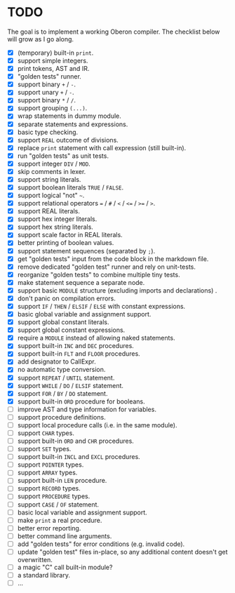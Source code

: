 # TODO

The goal is to implement a working Oberon compiler. The checklist below will grow as I go along.

- [x] (temporary) built-in `print`.
- [x] support simple integers.
- [x] print tokens, AST and IR.
- [x] "golden tests" runner.
- [x] support binary `+` / `-`.
- [x] support unary `+` / `-`.
- [x] support binary `*` / `/`.
- [x] support grouping `(...)`.
- [x] wrap statements in dummy module.
- [x] separate statements and expressions.
- [x] basic type checking.
- [x] support `REAL` outcome of divisions.
- [x] replace `print` statement with call expression (still built-in).
- [x] run "golden tests" as unit tests.
- [x] support integer `DIV` / `MOD`.
- [x] skip comments in lexer.
- [x] support string literals.
- [x] support boolean literals `TRUE` / `FALSE`.
- [x] support logical "not" `~`.
- [x] support relational operators `=` / `#` / `<` / `<=` / `>=` / `>`.
- [x] support REAL literals.
- [x] support hex integer literals.
- [x] support hex string literals.
- [x] support scale factor in REAL literals.
- [x] better printing of boolean values.
- [x] support statement sequences (separated by `;`).
- [x] get "golden tests" input from the code block in the markdown file.
- [x] remove dedicated "golden test" runner and rely on unit-tests.
- [x] reorganize "golden tests" to combine multiple tiny tests.
- [x] make statement sequence a separate node.
- [x] support basic `MODULE` structure (excluding imports and declarations) .
- [x] don't panic on compilation errors.
- [x] support `IF` / `THEN` / `ELSIF` / `ELSE` with constant expressions.
- [x] basic global variable and assignment support.
- [x] support global constant literals.
- [x] support global constant expressions.
- [x] require a `MODULE` instead of allowing naked statements.
- [X] support built-in `INC` and `DEC` procedures. 
- [X] support built-in `FLT` and `FLOOR` procedures.
- [X] add designator to CallExpr.
- [X] no automatic type conversion.
- [X] support `REPEAT` / `UNTIL` statement.
- [X] support `WHILE` / `DO` / `ELSIF` statement.
- [X] support `FOR` / `BY` / `DO` statement.
- [x] support built-in `ORD` procedure for booleans. 
- [ ] improve AST and type information for variables.
- [ ] support procedure definitions.
- [ ] support local procedure calls (i.e. in the same module).
- [ ] support `CHAR` types. 
- [ ] support built-in `ORD` and `CHR` procedures.
- [ ] support `SET` types.
- [ ] support built-in `INCL` and `EXCL` procedures. 
- [ ] support `POINTER` types.
- [ ] support `ARRAY` types.
- [ ] support built-in `LEN` procedure.
- [ ] support `RECORD` types.
- [ ] support `PROCEDURE` types.
- [ ] support `CASE` / `OF` statement.
- [ ] basic local variable and assignment support.
- [ ] make `print` a real procedure.
- [ ] better error reporting.
- [ ] better command line arguments.
- [ ] add "golden tests" for error conditions (e.g. invalid code).
- [ ] update "golden test" files in-place, so any additional content doesn't get overwritten.
- [ ] a magic "C" call built-in module?
- [ ] a standard library.
- [ ] ...
